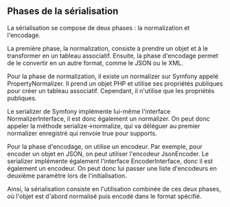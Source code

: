 ## Phases de la sérialisation

La sérialisation se compose de deux phases : la normalization et l'encodage.

La première phase, la normalization, consiste à prendre un objet et à le transformer en un tableau associatif. Ensuite,
la phase d'encodage permet de le convertir en un autre format, comme le JSON ou le XML.

Pour la phase de normalization, il existe un normalizer sur Symfony appelé PropertyNormalizer. Il prend un objet PHP et
utilise ses propriétés publiques pour créer un tableau associatif. Cependant, il n'utilise que les propriétés publiques.

Le serializer de Symfony implémente lui-même l'interface NormalizerInterface, il est donc également un normalizer. On
peut donc appeler la méthode serialize->normalize, qui va déléguer au premier normalizer enregistré qui renvoie true
pour supports.

Pour la phase d'encodage, on utilise un encodeur. Par exemple, pour encoder un objet en JSON, on peut utiliser
l'encodeur JsonEncoder. Le serializer implémente également l'interface EncoderInterface, donc il est également un
encodeur. On peut donc lui passer une liste d'encodeurs en deuxième paramètre lors de l'initialisation.

Ainsi, la sérialisation consiste en l'utilisation combinée de ces deux phases, où l'objet est d'abord normalisé puis
encodé dans le format spécifié.
